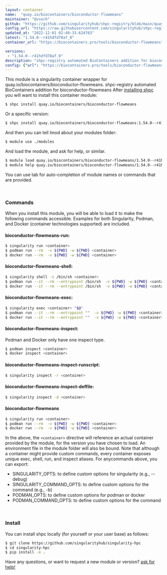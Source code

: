 ```yaml
---
layout: container
name:  "quay.io/biocontainers/bioconductor-flowmeans"
maintainer: "@vsoch"
github: "https://github.com/singularityhub/shpc-registry/blob/main/quay.io/biocontainers/bioconductor-flowmeans/container.yaml"
config_url: "https://raw.githubusercontent.com/singularityhub/shpc-registry/main/quay.io/biocontainers/bioconductor-flowmeans/container.yaml"
updated_at: "2022-12-01 02:40:33.624763"
latest: "1.54.0--r41hdfd78af_0"
container_url: "https://biocontainers.pro/tools/bioconductor-flowmeans"

versions:
 - "1.54.0--r41hdfd78af_0"
description: "shpc-registry automated BioContainers addition for bioconductor-flowmeans"
config: {"url": "https://biocontainers.pro/tools/bioconductor-flowmeans", "maintainer": "@vsoch", "description": "shpc-registry automated BioContainers addition for bioconductor-flowmeans", "latest": {"1.54.0--r41hdfd78af_0": "sha256:3b5542d4c9ee9e0b8b2740d8d8ecd3bfcc12c4947c6b7ebdacc91d628c6b9bcc"}, "tags": {"1.54.0--r41hdfd78af_0": "sha256:3b5542d4c9ee9e0b8b2740d8d8ecd3bfcc12c4947c6b7ebdacc91d628c6b9bcc"}, "docker": "quay.io/biocontainers/bioconductor-flowmeans"}
---
```


This module is a singularity container wrapper for quay.io/biocontainers/bioconductor-flowmeans.
shpc-registry automated BioContainers addition for bioconductor-flowmeans
After [installing shpc](#install) you will want to install this container module:


```bash
$ shpc install quay.io/biocontainers/bioconductor-flowmeans
```

Or a specific version:

```bash
$ shpc install quay.io/biocontainers/bioconductor-flowmeans:1.54.0--r41hdfd78af_0
```

And then you can tell lmod about your modules folder:

```bash
$ module use ./modules
```

And load the module, and ask for help, or similar.

```bash
$ module load quay.io/biocontainers/bioconductor-flowmeans/1.54.0--r41hdfd78af_0
$ module help quay.io/biocontainers/bioconductor-flowmeans/1.54.0--r41hdfd78af_0
```

You can use tab for auto-completion of module names or commands that are provided.

<br>

### Commands

When you install this module, you will be able to load it to make the following commands accessible.
Examples for both Singularity, Podman, and Docker (container technologies supported) are included.

#### bioconductor-flowmeans-run:

```bash
$ singularity run <container>
$ podman run --rm  -v ${PWD} -w ${PWD} <container>
$ docker run --rm  -v ${PWD} -w ${PWD} <container>
```

#### bioconductor-flowmeans-shell:

```bash
$ singularity shell -s /bin/sh <container>
$ podman run --it --rm --entrypoint /bin/sh  -v ${PWD} -w ${PWD} <container>
$ docker run --it --rm --entrypoint /bin/sh  -v ${PWD} -w ${PWD} <container>
```

#### bioconductor-flowmeans-exec:

```bash
$ singularity exec <container> "$@"
$ podman run --it --rm --entrypoint ""  -v ${PWD} -w ${PWD} <container> "$@"
$ docker run --it --rm --entrypoint ""  -v ${PWD} -w ${PWD} <container> "$@"
```

#### bioconductor-flowmeans-inspect:

Podman and Docker only have one inspect type.

```bash
$ podman inspect <container>
$ docker inspect <container>
```

#### bioconductor-flowmeans-inspect-runscript:

```bash
$ singularity inspect -r <container>
```

#### bioconductor-flowmeans-inspect-deffile:

```bash
$ singularity inspect -d <container>
```



#### bioconductor-flowmeans

```bash
$ singularity run <container>
$ podman run --rm  -v ${PWD} -w ${PWD} <container>
$ docker run --rm  -v ${PWD} -w ${PWD} <container>
```


In the above, the `<container>` directive will reference an actual container provided
by the module, for the version you have chosen to load. An environment file in the
module folder will also be bound. Note that although a container
might provide custom commands, every container exposes unique exec, shell, run, and
inspect aliases. For anycommands above, you can export:

 - SINGULARITY_OPTS: to define custom options for singularity (e.g., --debug)
 - SINGULARITY_COMMAND_OPTS: to define custom options for the command (e.g., -b)
 - PODMAN_OPTS: to define custom options for podman or docker
 - PODMAN_COMMAND_OPTS: to define custom options for the command

<br>

### Install

You can install shpc locally (for yourself or your user base) as follows:

```bash
$ git clone https://github.com/singularityhub/singularity-hpc
$ cd singularity-hpc
$ pip install -e .
```

Have any questions, or want to request a new module or version? [ask for help!](https://github.com/singularityhub/singularity-hpc/issues)